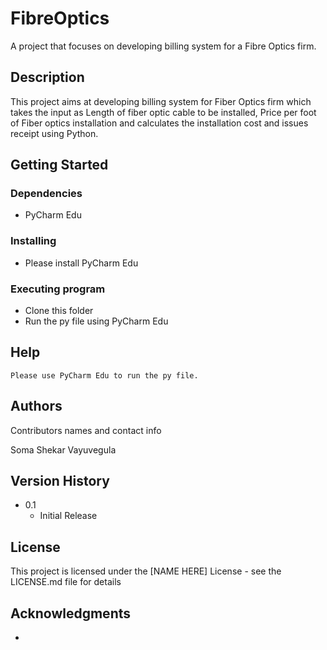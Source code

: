 # FibreOptics

A project that focuses on developing billing system for a Fibre Optics firm.

## Description

This project aims at developing billing system for Fiber Optics firm which takes the input as Length of fiber optic cable to be installed, Price per foot of Fiber optics installation and calculates the installation cost and issues receipt using Python.


## Getting Started

### Dependencies

* PyCharm Edu

### Installing

* Please install PyCharm Edu

### Executing program

* Clone this folder
* Run the py file using PyCharm Edu

## Help

```
Please use PyCharm Edu to run the py file.
```

## Authors

Contributors names and contact info

Soma Shekar Vayuvegula

## Version History

* 0.1
    * Initial Release

## License

This project is licensed under the [NAME HERE] License - see the LICENSE.md file for details

## Acknowledgments

* 


